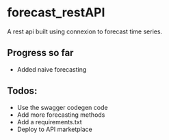 # forecast_restAPI
A rest api built using connexion to forecast time series. 

## Progress so far
* Added naive forecasting

## Todos:
* Use the swagger codegen code
* Add more forecasting methods
* Add a requirements.txt
* Deploy to API marketplace
